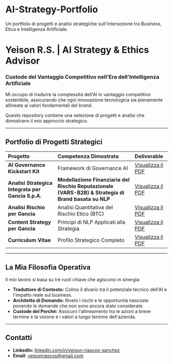 # AI-Strategy-Portfolio
Un portfolio di progetti e analisi strategiche sull'intersezione tra Business, Etica e Intelligenza Artificiale.
# Yeison R.S. | AI Strategy & Ethics Advisor
### Custode del Vantaggio Competitivo nell'Era dell'Intelligenza Artificiale

Mi occupo di tradurre la complessità dell'AI in vantaggio competitivo sostenibile, assicurando che ogni innovazione tecnologica sia pienamente allineata ai valori fondamentali del brand.

Questo repository contiene una selezione di progetti e analisi che dimostrano il mio approccio strategico.

---

## Portfolio di Progetti Strategici

| Progetto | Competenza Dimostrata | Deliverable |
| :--- | :--- | :--- |
| **AI Governance Kickstart Kit** | Framework di Governance AI | [Visualizza il PDF](AEVF_one_pager_professional.pdf) |
| **Analisi Strategica Integrata per Gancia S.p.A.** | **Modellazione Finanziaria del Rischio Reputazionale (VARS-B2B) & Strategia di Brand basata su NLP** | [Visualizza il PDF](Gancia_strategic_analysis_final.pdf) |
| **Analisi Rischio per Gancia** | Analisi Quantitativa del Rischio Etico (BTC)| [Visualizza il PDF](PoC_02_Gancia_Risk_Analysis.pdf) |
| **Content Strategy per Gancia** | Principi di NLP Applicati alla Strategia | [Visualizza il PDF](PoC_03_Gancia_Content_Strategy.pdf) |
| **Curriculum Vitae** | Profilo Strategico Completo | [Visualizza il PDF](CV_Yeison_RS_AI_Advisor.pdf) |

---

## La Mia Filosofia Operativa

Il mio lavoro si basa su tre ruoli chiave che agiscono in sinergia:

* **Traduttore di Contesto:** Colmo il divario tra il potenziale tecnico dell'AI e l'impatto reale sul business.
* **Architetto di Domande:** Rivelo i rischi e le opportunità nascoste ponendo le domande che non sono ancora state considerate.
* **Custode del Perché:** Assicuro l'allineamento tra le azioni a breve termine e la visione e i valori a lungo termine dell'azienda.

---

## Contatti

* **LinkedIn:** [linkedin.com/in/yeison-riascos-sanchez](https://www.linkedin.com/in/yeison-riascos-sanchez)
* **Email:** yeisonriascos@gmail.com
